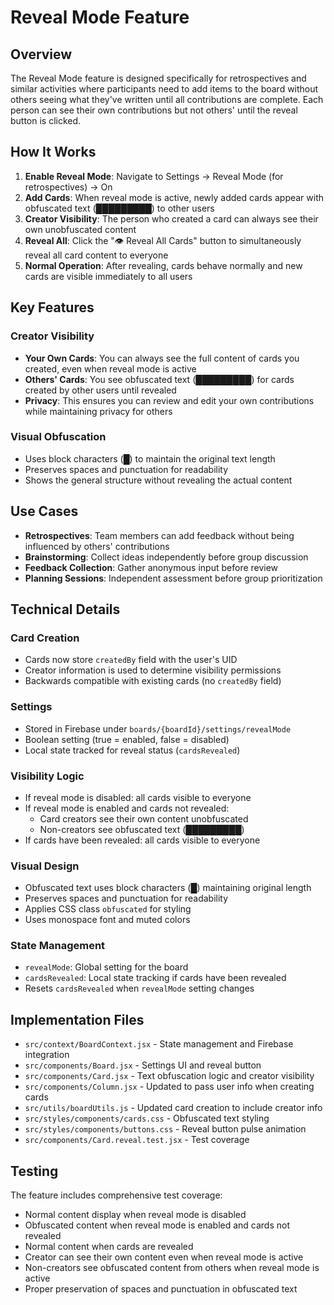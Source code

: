 # Reveal Mode Feature

## Overview

The Reveal Mode feature is designed specifically for retrospectives and similar activities where participants need to add items to the board without others seeing what they've written until all contributions are complete. Each person can see their own contributions but not others' until the reveal button is clicked.

## How It Works

1. **Enable Reveal Mode**: Navigate to Settings → Reveal Mode (for retrospectives) → On
2. **Add Cards**: When reveal mode is active, newly added cards appear with obfuscated text (█████████) to other users
3. **Creator Visibility**: The person who created a card can always see their own unobfuscated content
4. **Reveal All**: Click the "👁️ Reveal All Cards" button to simultaneously reveal all card content to everyone
5. **Normal Operation**: After revealing, cards behave normally and new cards are visible immediately to all users

## Key Features

### Creator Visibility
- **Your Own Cards**: You can always see the full content of cards you created, even when reveal mode is active
- **Others' Cards**: You see obfuscated text (█████████) for cards created by other users until revealed
- **Privacy**: This ensures you can review and edit your own contributions while maintaining privacy for others

### Visual Obfuscation
- Uses block characters (█) to maintain the original text length
- Preserves spaces and punctuation for readability
- Shows the general structure without revealing the actual content

## Use Cases

- **Retrospectives**: Team members can add feedback without being influenced by others' contributions
- **Brainstorming**: Collect ideas independently before group discussion
- **Feedback Collection**: Gather anonymous input before review
- **Planning Sessions**: Independent assessment before group prioritization

## Technical Details

### Card Creation
- Cards now store `createdBy` field with the user's UID
- Creator information is used to determine visibility permissions
- Backwards compatible with existing cards (no `createdBy` field)

### Settings
- Stored in Firebase under `boards/{boardId}/settings/revealMode`
- Boolean setting (true = enabled, false = disabled)
- Local state tracked for reveal status (`cardsRevealed`)

### Visibility Logic
- If reveal mode is disabled: all cards visible to everyone
- If reveal mode is enabled and cards not revealed:
  - Card creators see their own content unobfuscated
  - Non-creators see obfuscated text (█████████)
- If cards have been revealed: all cards visible to everyone

### Visual Design
- Obfuscated text uses block characters (█) maintaining original length
- Preserves spaces and punctuation for readability
- Applies CSS class `obfuscated` for styling
- Uses monospace font and muted colors

### State Management
- `revealMode`: Global setting for the board
- `cardsRevealed`: Local state tracking if cards have been revealed
- Resets `cardsRevealed` when `revealMode` setting changes

## Implementation Files

- `src/context/BoardContext.jsx` - State management and Firebase integration
- `src/components/Board.jsx` - Settings UI and reveal button
- `src/components/Card.jsx` - Text obfuscation logic and creator visibility
- `src/components/Column.jsx` - Updated to pass user info when creating cards
- `src/utils/boardUtils.js` - Updated card creation to include creator info
- `src/styles/components/cards.css` - Obfuscated text styling
- `src/styles/components/buttons.css` - Reveal button pulse animation
- `src/components/Card.reveal.test.jsx` - Test coverage

## Testing

The feature includes comprehensive test coverage:
- Normal content display when reveal mode is disabled
- Obfuscated content when reveal mode is enabled and cards not revealed
- Normal content when cards are revealed
- Creator can see their own content even when reveal mode is active
- Non-creators see obfuscated content from others when reveal mode is active
- Proper preservation of spaces and punctuation in obfuscated text
